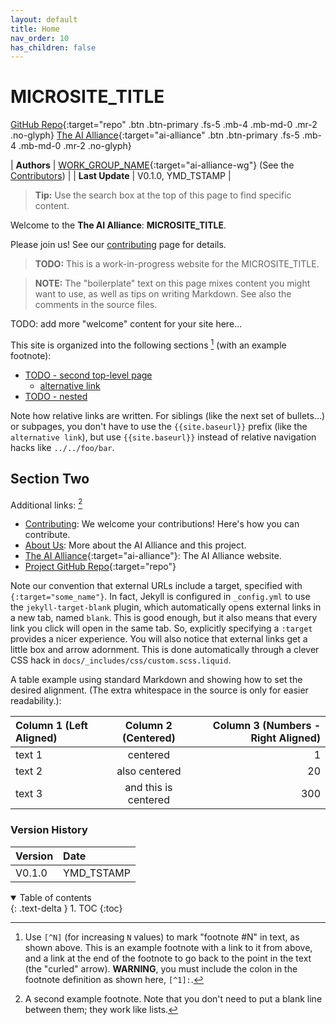 ```yaml
---
layout: default
title: Home
nav_order: 10
has_children: false
---
```


# MICROSITE_TITLE

[GitHub Repo](https://github.com/The-AI-Alliance/REPO_NAME){:target="repo" .btn .btn-primary .fs-5 .mb-4 .mb-md-0 .mr-2 .no-glyph}
[The AI Alliance](https://thealliance.ai){:target="ai-alliance" .btn .btn-primary .fs-5 .mb-4 .mb-md-0 .mr-2 .no-glyph} 

| **Authors**     | [WORK_GROUP_NAME](WORK_GROUP_URL){:target="ai-alliance-wg"} (See the [Contributors]({{site.baseurl}}/contributing/#contributors)) |
| **Last Update** | V0.1.0, YMD_TSTAMP |

> **Tip:** Use the search box at the top of this page to find specific content.

Welcome to the **The AI Alliance**: **MICROSITE_TITLE**. 

Please join us! See our [contributing]({{site.baseurl}}/contributing) page for details.

> **TODO:** This is a work-in-progress website for the MICROSITE_TITLE.

> **NOTE:** The "boilerplate" text on this page mixes content you might want to use, as well as tips on writing Markdown. See also the comments in the source files.

TODO: add more "welcome" content for your site here...

This site is organized into the following sections [^1] (with an example footnote):

* [TODO - second top-level page]({{site.baseurl}}/second_page)
    * [alternative link](second_page)
* [TODO - nested]({{site.baseurl}}/nested/nested)

Note how relative links are written. For siblings (like the next set of bullets...) or subpages, you don't have to use the `{{site.baseurl}}` prefix (like the `alternative link`), but use `{{site.baseurl}}` instead of relative navigation hacks like `../../foo/bar`.

## Section Two

Additional links: [^2]

* [Contributing]({{site.baseurl}}/contributing): We welcome your contributions! Here's how you can contribute.
* [About Us]({{site.baseurl}}/about): More about the AI Alliance and this project.
* [The AI Alliance](https://thealliance.ai){:target="ai-alliance"}: The AI Alliance website.
* [Project GitHub Repo](https://github.com/The-AI-Alliance/REPO_NAME){:target="repo"}

Note our convention that external URLs include a target, specified with `{:target="some_name"}`. In fact, Jekyll is configured in `_config.yml` to use the `jekyll-target-blank` plugin, which automatically opens external links in a new tab, named `blank`. This is good enough, but it also means that every link you click will open in the same tab. So, explicitly specifying a `:target` provides a nicer experience. You will also notice that external links get a little box and arrow adornment. This is done automatically through a clever CSS hack in `docs/_includes/css/custom.scss.liquid`.

A table example using standard Markdown and showing how to set the desired alignment. (The extra whitespace in the source is only for easier readability.):

| Column 1 (Left Aligned) | Column 2 (Centered) | Column 3 (Numbers - Right Aligned) |
| :------- | :------------------: | -----: |
| text 1   | centered             | 1      |
| text 2   | also centered        | 20     |
| text 3   | and this is centered | 300    |

### Version History

| Version  | Date       |
| :------- | :--------- |
| V0.1.0   | YMD_TSTAMP |

[^1]: Use `[^N]` (for increasing `N` values) to mark "footnote #N" in text, as shown above. This is an example footnote with a link to it from above, and a link at the end of the footnote to go back to the point in the text (the "curled" arrow). **WARNING**, you must include the colon in the footnote definition as shown here, `[^1]:`.
[^2]: A second example footnote. Note that you don't need to put a blank line between them; they work like lists.

<!-- 
Use the following construct anywhere in the page to automatically
show a table of contents for the sections on the page. This is 
_different_ than a list of child pages (i.e., separate markdown files).
That list is always shown at the bottom automatically, as defined in
the default.html template file.
-->

<details open markdown="block">
  <summary>
    Table of contents
  </summary>
  {: .text-delta }
1. TOC
{:toc}
</details>
